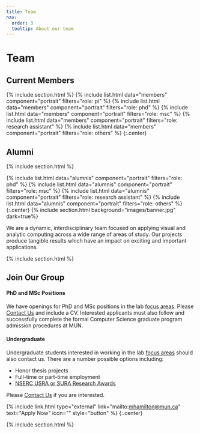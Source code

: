 ```yaml
---
title: Team
nav:
  order: 3
  tooltip: About our team
---
```


# <i class="fas fa-users"></i>Team

## Current Members

{% include section.html %}
{%
  include list.html
  data="members"
  component="portrait"
  filters="role: pi"
%}
{%
  include list.html
  data="members"
  component="portrait"
  filters="role: phd"
%}
{%
  include list.html
  data="members"
  component="portrait"
  filters="role: msc"
%}
{%
  include list.html
  data="members"
  component="portrait"
  filters="role: research assistant"
%}
{%
  include list.html
  data="members"
  component="portrait"
  filters="role: others"
%}
{:.center}

## Alumni 
{% include section.html %}

{%
  include list.html
  data="alumnis"
  component="portrait"
  filters="role: phd"
%}
{%
  include list.html
  data="alumnis"
  component="portrait"
  filters="role: msc"
%}
{%
  include list.html
  data="alumnis"
  component="portrait"
  filters="role: research assistant"
%}
{%
  include list.html
  data="alumnis"
  component="portrait"
  filters="role: others"
%}
{:.center}
{% include section.html background="images/banner.jpg" dark=true%}

We are a dynamic, interdisciplinary team focused on applying visual and analytic computing across a wide range of areas of study. Our projects produce
tangible results which have an impact on exciting and important applications.

{% include section.html %}

## Join Our Group 

#### PhD and MSc Positions

We have openings for PhD and MSc positions in the lab [focus areas](../research/). Please [Contact Us](../contact/) and include a CV. 
Interested applicants must also follow and successfully complete the formal Computer Science graduate program admission procedures at MUN.

#### Undergraduate 

Undergraduate students interested in working in the lab [focus areas](../research/) should also contact us. There are a number possible options including:

- Honor thesis projects
- Full-time or part-time employment
- [NSERC USRA or SURA Research Awards](https://www.mun.ca/science/undergraduates/how-to-apply-for-usra-and-sura-awards/)

Please [Contact Us](../contact/) if you are interested.


{% include link.html type="external" link="mailto:mhamilton@mun.ca" text="Apply Now" icon="" style="button" %}
{:.center}

{% include section.html %}


<!--
## Funding

Our work is made possible by funding from several organizations.
{:.center}

{%
  include gallery.html
  style="square"

  image1="images/photo.jpg"
  link1="https://nasa.gov/"
  tooltip1="Cool Foundation"

  image2="images/photo.jpg"
  link2="https://nasa.gov/"
  tooltip2="Cool Institute"

  image3="images/photo.jpg"
  link3="https://nasa.gov/"
  tooltip3="Cool Initiative"

  image4="images/photo.jpg"
  link4="https://nasa.gov/"
  tooltip4="Cool Foundation"

  image5="images/photo.jpg"
  link5="https://nasa.gov/"
  tooltip5="Cool Institute"

  image6="images/photo.jpg"
  link6="https://nasa.gov/"
  tooltip6="Cool Initiative"
%}
-->
